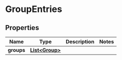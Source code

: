 
# GroupEntries

## Properties
Name | Type | Description | Notes
------------ | ------------- | ------------- | -------------
**groups** | [**List&lt;Group&gt;**](Group.md) |  | 



